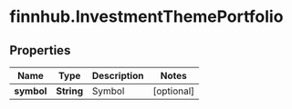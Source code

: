 # finnhub.InvestmentThemePortfolio

## Properties

Name | Type | Description | Notes
------------ | ------------- | ------------- | -------------
**symbol** | **String** | Symbol | [optional] 


